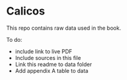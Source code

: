 # Calicos

This repo contains raw data used in the book.

To do:
- include link to live PDF
- Include sources in this file
- Link this readme to data folder
- Add appendix A table to data

